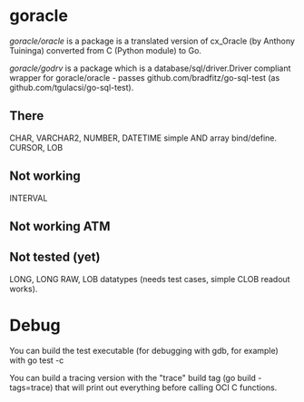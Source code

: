 # goracle #
*goracle/oracle* is a package is a translated version of
cx_Oracle (by Anthony Tuininga) converted from C (Python module) to Go.

*goracle/godrv* is a package which is a database/sql/driver.Driver
compliant wrapper for goracle/oracle - passes github.com/bradfitz/go-sql-test (as github.com/tgulacsi/go-sql-test).

## There ##
CHAR, VARCHAR2, NUMBER, DATETIME simple AND array bind/define.
CURSOR, LOB

## Not working ##
INTERVAL

## Not working ATM ##

## Not tested (yet) ##
LONG, LONG RAW, LOB datatypes (needs test cases, simple CLOB readout works).


# Debug #
You can build the test executable (for debugging with gdb, for example) with
go test -c

You can build a tracing version with the "trace" build tag
(go build -tags=trace) that will print out everything before calling OCI
C functions.
